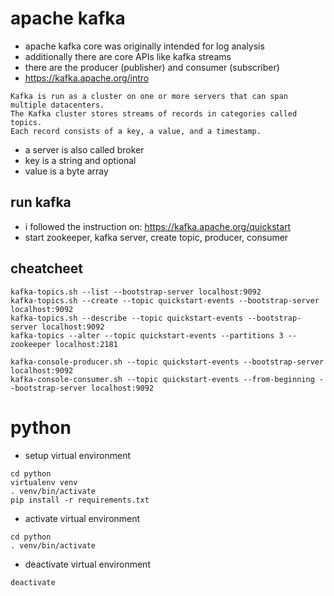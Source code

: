 # apache kafka
* apache kafka core was originally intended for log analysis
* additionally there are core APIs like kafka streams
* there are the producer (publisher) and consumer (subscriber)
* https://kafka.apache.org/intro
```
Kafka is run as a cluster on one or more servers that can span multiple datacenters.
The Kafka cluster stores streams of records in categories called topics.
Each record consists of a key, a value, and a timestamp.
```
* a server is also called broker
* key is a string and optional
* value is a byte array

## run kafka
* i followed the instruction on: https://kafka.apache.org/quickstart
* start zookeeper, kafka server, create topic, producer, consumer

## cheatcheet
```
kafka-topics.sh --list --bootstrap-server localhost:9092
kafka-topics.sh --create --topic quickstart-events --bootstrap-server localhost:9092
kafka-topics.sh --describe --topic quickstart-events --bootstrap-server localhost:9092
kafka-topics --alter --topic quickstart-events --partitions 3 --zookeeper localhost:2181

kafka-console-producer.sh --topic quickstart-events --bootstrap-server localhost:9092
kafka-console-consumer.sh --topic quickstart-events --from-beginning --bootstrap-server localhost:9092
```

# python
* setup virtual environment
```
cd python
virtualenv venv
. venv/bin/activate
pip install -r requirements.txt
```

* activate virtual environment
```
cd python
. venv/bin/activate
```

* deactivate virtual environment
```
deactivate
```
